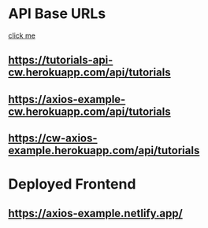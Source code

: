 # API Base URLs
[click me](https://62cc5ae10f5bce42839eeaba--meta-add-tutorial.netlify.app/)
## https://tutorials-api-cw.herokuapp.com/api/tutorials

## https://axios-example-cw.herokuapp.com/api/tutorials

## https://cw-axios-example.herokuapp.com/api/tutorials

# Deployed Frontend

## https://axios-example.netlify.app/
